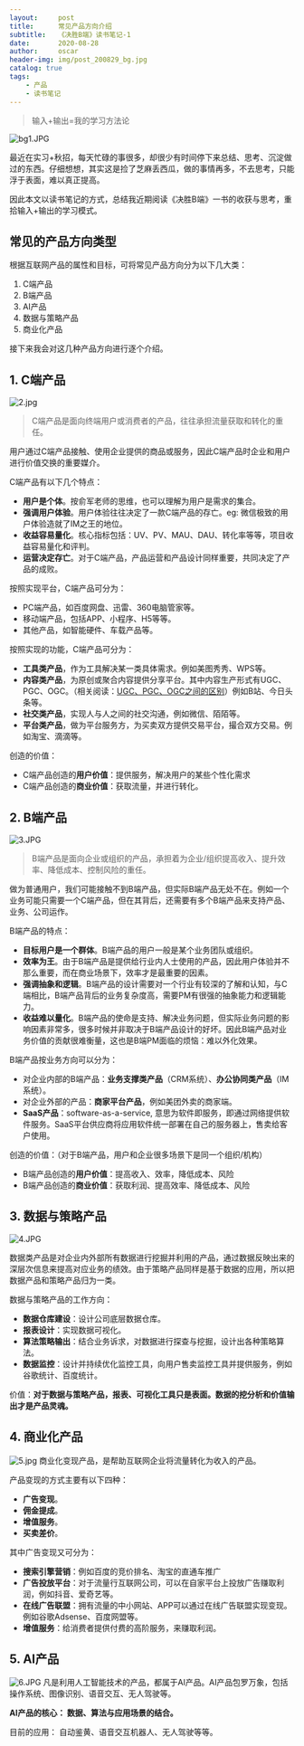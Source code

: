 ```yaml
---
layout:     post
title:      常见产品方向介绍
subtitle:   《决胜B端》读书笔记-1
date:       2020-08-28
author:     oscar
header-img: img/post_200829_bg.jpg
catalog: true
tags:
    - 产品
    - 读书笔记
---
```


> 输入+输出=我的学习方法论

![bg1.JPG](https://i.loli.net/2020/08/29/wC8cMTb3K9RXUdf.jpg)

最近在实习+秋招，每天忙碌的事很多，却很少有时间停下来总结、思考、沉淀做过的东西。仔细想想，其实这是捡了芝麻丢西瓜，做的事情再多，不去思考，只能浮于表面，难以真正提高。

因此本文以读书笔记的方式，总结我近期阅读《决胜B端》一书的收获与思考，重拾输入+输出的学习模式。

## 常见的产品方向类型

根据互联网产品的属性和目标，可将常见产品方向分为以下几大类：

 1. C端产品
 2. B端产品
 3. AI产品
 4. 数据与策略产品
 5. 商业化产品

接下来我会对这几种产品方向进行逐个介绍。

## 1. C端产品
![2.jpg](https://i.loli.net/2020/08/29/TsX6fbQLgUaR8c7.jpg)
> C端产品是面向终端用户或消费者的产品，往往承担流量获取和转化的重任。

用户通过C端产品接触、使用企业提供的商品或服务，因此C端产品时企业和用户进行价值交换的重要媒介。

C端产品有以下几个特点：

 - **用户是个体**。按俞军老师的思维，也可以理解为用户是需求的集合。
 - **强调用户体验**。用户体验往往决定了一款C端产品的存亡。eg: 微信极致的用户体验造就了IM之王的地位。
 - **收益容易量化**。核心指标包括：UV、PV、MAU、DAU、转化率等等，项目收益容易量化和评判。
 - **运营决定存亡**。对于C端产品，产品运营和产品设计同样重要，共同决定了产品的成败。

按照实现平台，C端产品可分为：

 - PC端产品，如百度网盘、迅雷、360电脑管家等。
 - 移动端产品，包括APP、小程序、H5等等。
 - 其他产品，如智能硬件、车载产品等。

按照实现的功能，C端产品可分为：

 - **工具类产品**，作为工具解决某一类具体需求。例如美图秀秀、WPS等。
 - **内容类产品**，为原创或聚合内容提供分享平台。其中内容生产形式有UGC、PGC、OGC。（相关阅读：[UGC、PGC、OGC之间的区别](https://oscar-bocheng.com/2020/06/04/UGC-PGC-OGC-%E4%B9%8B%E9%97%B4%E7%9A%84%E5%8C%BA%E5%88%AB/)）例如B站、今日头条等。
 - **社交类产品**，实现人与人之间的社交沟通，例如微信、陌陌等。
 - **平台类产品**，做为平台服务方，为买卖双方提供交易平台，撮合双方交易。例如淘宝、滴滴等。

创造的价值：
- C端产品创造的**用户价值**：提供服务，解决用户的某些个性化需求
- C端产品创造的**商业价值**：获取流量，并进行转化。

## 2. B端产品
![3.JPG](https://i.loli.net/2020/08/29/GXmIxkg9yE6dz1Z.jpg)

> B端产品是面向企业或组织的产品，承担着为企业/组织提高收入、提升效率、降低成本、控制风险的重任。

做为普通用户，我们可能接触不到B端产品，但实际B端产品无处不在。例如一个业务可能只需要一个C端产品，但在其背后，还需要有多个B端产品来支持产品、业务、公司运作。

B端产品的特点：

 - **目标用户是一个群体**。B端产品的用户一般是某个业务团队或组织。
 - **效率为王**。由于B端产品是提供给行业内人士使用的产品，因此用户体验并不那么重要，而在商业场景下，效率才是最重要的因素。
 - **强调抽象和逻辑**。B端产品的设计需要对一个行业有较深的了解和认知，与C端相比，B端产品背后的业务复杂度高，需要PM有很强的抽象能力和逻辑能力。
 - **收益难以量化**。B端产品的使命是支持、解决业务问题，但实际业务问题的影响因素非常多，很多时候并非取决于B端产品设计的好坏。因此B端产品对业务价值的贡献很难衡量，这也是B端PM面临的烦恼：难以外化效果。

B端产品按业务方向可以分为：

 - 对企业内部的B端产品：**业务支撑类产品**（CRM系统）、**办公协同类产品**（IM系统）。
 - 对企业外部的产品：**商家平台产品**，例如美团外卖的商家端。
 - **SaaS产品**：software-as-a-service, 意思为软件即服务，即通过网络提供软件服务。SaaS平台供应商将应用软件统一部署在自己的服务器上，售卖给客户使用。

创造的价值：（对于B端产品，用户和企业很多场景下是同一个组织/机构）
- B端产品创造的**用户价值**：提高收入、效率，降低成本、风险
- B端产品创造的**商业价值**：获取利润、提高效率、降低成本、风险

## 3. 数据与策略产品
![4.JPG](https://i.loli.net/2020/08/29/iYL1xgjflDGMvzr.jpg)

数据类产品是对企业内外部所有数据进行挖掘并利用的产品，通过数据反映出来的深层次信息来提高对应业务的绩效。由于策略产品同样是基于数据的应用，所以把数据产品和策略产品归为一类。

数据与策略产品的工作方向：

 - **数据仓库建设**：设计公司底层数据仓库。
 - **报表设计**：实现数据可视化。
 - **算法策略输出**：结合业务诉求，对数据进行探查与挖掘，设计出各种策略算法。
 - **数据监控**：设计并持续优化监控工具，向用户售卖监控工具并提供服务，例如谷歌统计、百度统计。

价值：**对于数据与策略产品，报表、可视化工具只是表面。数据的挖分析和价值输出才是产品灵魂。**

## 4. 商业化产品
![5.jpg](https://i.loli.net/2020/08/29/72GFAzCwKdZnxbS.jpg)
商业化变现产品，是帮助互联网企业将流量转化为收入的产品。

产品变现的方式主要有以下四种：
 - **广告变现**。
 -  **佣金提成**。 
 - **增值服务**。 
 - **买卖差价**。
 
其中广告变现又可分为：

 - **搜索引擎营销**：例如百度的竞价排名、淘宝的直通车推广
 - **广告投放平台**：对于流量行互联网公司，可以在自家平台上投放广告赚取利润，例如抖音、爱奇艺等。
 - **在线广告联盟**：拥有流量的中小网站、APP可以通过在线广告联盟实现变现。例如谷歌Adsense、百度网盟等。
 - **增值服务**：给消费者提供付费的高阶服务，来赚取利润。

## 5. AI产品
![6.JPG](https://i.loli.net/2020/08/29/jNZg5tVSf8nQXdP.jpg)
凡是利用人工智能技术的产品，都属于AI产品。AI产品包罗万象，包括操作系统、图像识别、语音交互、无人驾驶等。

 **AI产品的核心：
 数据、算法与应用场景的结合。**
 
目前的应用：
自动鉴黄、语音交互机器人、无人驾驶等等。
